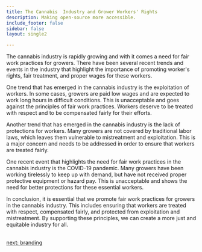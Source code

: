 ```yaml
---
title: The Cannabis  Industry and Grower Workers' Rights
description: Making open-source more accessible.
include_footer: false
sidebar: false
layout: single2

---
```



<p>
The cannabis industry is rapidly growing and with it comes a need for fair work practices for growers. There have been several recent trends and events in the industry that highlight the importance of promoting worker's rights, fair treatment, and proper wages for these workers.

One trend that has emerged in the cannabis industry is the exploitation of workers. In some cases, growers are paid low wages and are expected to work long hours in difficult conditions. This is unacceptable and goes against the principles of fair work practices. Workers deserve to be treated with respect and to be compensated fairly for their efforts.

Another trend that has emerged in the cannabis industry is the lack of protections for workers. Many growers are not covered by traditional labor laws, which leaves them vulnerable to mistreatment and exploitation. This is a major concern and needs to be addressed in order to ensure that workers are treated fairly.

One recent event that highlights the need for fair work practices in the cannabis industry is the COVID-19 pandemic. Many growers have been working tirelessly to keep up with demand, but have not received proper protective equipment or hazard pay. This is unacceptable and shows the need for better protections for these essential workers.

In conclusion, it is essential that we promote fair work practices for growers in the cannabis industry. This includes ensuring that workers are treated with respect, compensated fairly, and protected from exploitation and mistreatment. By supporting these principles, we can create a more just and equitable industry for all.

<br>
<a href="https://workdojos.com/growers/branding">next: branding</a>
</p>